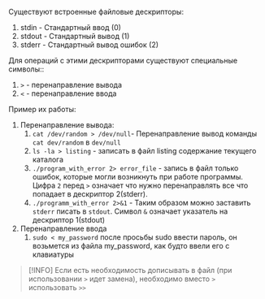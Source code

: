 Существуют встроенные файловые дескрипторы:
1. stdin - Стандартный ввод (0)
2. stdout - Стандартный вывод (1)
3. stderr - Стандартный вывод ошибок (2)

Для операций с этими дескрипторами существуют специальные символы::
1. `>` - перенаправление вывода
2. `<` - перенаправление ввода

Пример их работы:
1. Перенаправление вывода:
	1. `cat /dev/random > /dev/null`- Перенаправление вывод команды `cat dev/random` в `dev/null`
	2. `ls -la > listing` - записать в файл listing содержание текущего каталога
	3. `./program_with_error 2> error_file` - запись в файл только ошибок, которые могли возникнуть при работе программы. Цифра `2` перед `>` означает что нужно перенаправлять все что попадает в дескриптор 2(stderr).
	4. `./programm_with_error 2>&1` - Таким образом можно заставить `stderr` писать в `stdout`. Символ `&` означает указатель на дескриптор 1(stdout)
2. Перенаправление ввода
	1. `sudo < my_password` после просьбы sudo ввести пароль, он возьмется из файла my_password, как будто ввели его с клавиатуры

>[!INFO] Если есть необходимость дописывать в файл (при использовании `>` идет замена), необходимо вместо `>` использовать `>>`
